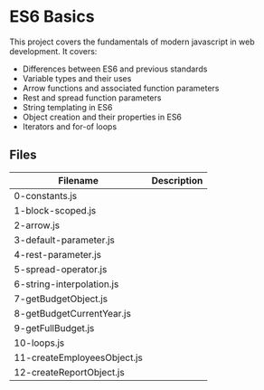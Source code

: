 # ES6 Basics

This project covers the fundamentals of modern javascript in web development. It covers:
  - Differences between ES6 and previous standards  
  - Variable types and their uses  
  - Arrow functions and associated function parameters  
  - Rest and spread function parameters  
  - String templating in ES6  
  - Object creation and their properties in ES6  
  - Iterators and for-of loops  

## Files

| Filename | Description |
| -------- | ----------- |
| 0-constants.js | 
| 1-block-scoped.js | 
| 2-arrow.js | 
| 3-default-parameter.js | 
| 4-rest-parameter.js | 
| 5-spread-operator.js | 
| 6-string-interpolation.js | 
| 7-getBudgetObject.js | 
| 8-getBudgetCurrentYear.js | 
| 9-getFullBudget.js | 
| 10-loops.js | 
| 11-createEmployeesObject.js | 
| 12-createReportObject.js | 
